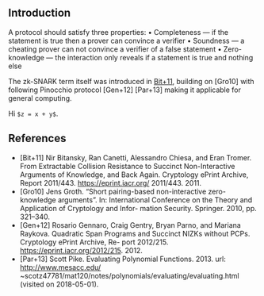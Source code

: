 <script src="//yihui.org/js/math-code.js" defer></script>
<!-- Just one possible MathJax CDN below. You may use others. -->
<script defer
  src="//mathjax.rstudio.com/latest/MathJax.js?config=TeX-MML-AM_CHTML">
</script>

## Introduction

A protocol should satisfy three properties:
• Completeness — if the statement is true then a prover can convince a verifier
• Soundness — a cheating prover can not convince a verifier of a false statement
• Zero-knowledge — the interaction only reveals if a statement is true and nothing else

The zk-SNARK term itself was introduced in [Bit+11](#References), building on [Gro10] with following Pinocchio protocol [Gen+12] [Par+13] making it applicable for general computing.

Hi `$z = x + y$`.


## References
- [Bit+11] Nir Bitansky, Ran Canetti, Alessandro Chiesa, and Eran Tromer. From Extractable Collision Resistance to Succinct Non-Interactive Arguments of Knowledge, and Back Again. Cryptology ePrint Archive, Report 2011/443. https://eprint.iacr.org/ 2011/443. 2011.
- [Gro10] Jens Groth. “Short pairing-based non-interactive zero-knowledge arguments”. In:
International Conference on the Theory and Application of Cryptology and Infor-
mation Security. Springer. 2010, pp. 321–340.
- [Gen+12] Rosario Gennaro, Craig Gentry, Bryan Parno, and Mariana Raykova. Quadratic Span Programs and Succinct NIZKs without PCPs. Cryptology ePrint Archive, Re- port 2012/215. https://eprint.iacr.org/2012/215. 2012.
- [Par+13] Scott Pike. Evaluating Polynomial Functions. 2013. url: http://www.mesacc.edu/ ~scotz47781/mat120/notes/polynomials/evaluating/evaluating.html (visited on 2018-05-01).